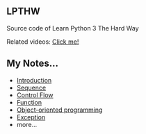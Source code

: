 ## LPTHW
Source code of Learn Python 3 The Hard Way

Related videos: [Click me!](https://www.bilibili.com/video/av25675370)

## My Notes...
- [Introduction](https://github.com/Raptazure/LPTHW/blob/master/My%20Python%20Notes/python-Introduction.md)
- [Sequence](https://github.com/Raptazure/LPTHW/blob/master/My%20Python%20Notes/Python-Basics02.md)
- [Control Flow](https://github.com/Raptazure/LPTHW/blob/master/My%20Python%20Notes/Python-Basics03.md)
- [Function](https://github.com/Raptazure/LPTHW/blob/master/My%20Python%20Notes/Python-Basics04.md)
- [Object-oriented programming](https://github.com/Raptazure/LPTHW/blob/master/My%20Python%20Notes/Python-Basics05.md)
- [Exception](https://github.com/Raptazure/LPTHW/blob/master/My%20Python%20Notes/Python-Basics06.md)
- more...
